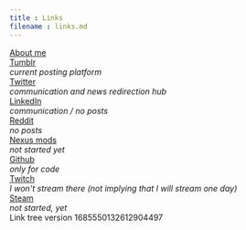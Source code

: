 ```yaml
---
title : Links
filename : links.md
---
```

<div id="links">

<span id="about_me_link">
	<a href="https://jeremyvlegros.github.io/website/about_me.html">
	 About me
    </a>
</span>

<div class="line">
	<a href="https://jeremyvlegros.tumblr.com/">
	 <div id="Tumblr">
	   Tumblr
	   <!-- <img class="logo_tumblr" src="https://jeremyvlegros.github.io/website/assets/logo_tumblr.svg" alt="tumblr logo"/> -->
	 </div>
	</a>
	<div class="text_gray text_centered"><i>current posting platform</i></div>
 </div>

<div class="line">
	<a href="https://twitter.com/jeremyvlegros">
	 <div id="Twitter">
	 	Twitter
	   <!-- <img class="logo_twitter" src="https://jeremyvlegros.github.io/website/assets/logo_twitter_white.svg" alt="twitter logo"/> -->
	 </div>
	</a>
	<div class="text_gray text_centered"><i>communication and news redirection hub</i></div>
 </div>

<div class="line">
	<a href="https://fr.linkedin.com/in/jeremyvlegros?trk=people-guest_people_search-card">
	 <div id="LinkedIn">
	   LinkedIn
	   <!-- <img class="logo_linkedin" src="https://jeremyvlegros.github.io/website/assets/logo_linkedin.svg" alt="linkedin logo"/> -->
	 </div>
	</a>
	<div class="text_gray text_centered"><i>communication / no posts</i></div>
 </div>

<div class="line">
	<a href="https://www.reddit.com/user/jeremyvlegros">
	 <div id="Reddit">
	 	Reddit
	   <!-- <img class="logo_reddit" src="https://jeremyvlegros.github.io/website/assets/logo_reddit.svg" alt="reddit logo"/> -->
	 </div>
	</a>
	<div class="text_gray text_centered"><i>no posts</i></div>
 </div>

<div class="line">
	<a href="https://www.nexusmods.com/users/152566508">
	 <div id="Nexus">
	 	Nexus mods
	   <!-- <img class="logo_nexus_mods" src="https://jeremyvlegros.github.io/website/assets/logo_nexus_mods.png" alt="nexus mods logo"/> -->
	 </div>
	</a>
	<div class="text_gray text_centered"><i>not started yet</i></div>
 </div>

<div class="line">
	<a href="https://github.com/jeremyvlegros">
	 <div id="Github">
	 	Github
	   <!-- <img class="logo_github" src="https://jeremyvlegros.github.io/website/assets/logo_github.svg" alt="github logo"/> -->
	 </div>
	</a>
	<div class="text_gray text_centered"><i> only for code</i></div>
 </div>

<div class="line">
	<a href="https://www.twitch.tv/jeremyvlegros">
	 <div id="Twitch">
	 	Twitch
	   <!-- <img class="logo_twitch" src="https://jeremyvlegros.github.io/website/assets/logo_twitch.svg" alt="twitch logo"/> -->
	 </div>
	</a>
	<div class="text_gray text_centered"><i>I won't stream there (not implying that I will stream one day)</i></div>
 </div>

<div class="line">
	<a href="https://steamcommunity.com/id/jeremyvlegros">
	 <div id="Steam">
	 	Steam
	   <!-- <img class="logo_steam" src="https://jeremyvlegros.github.io/website/assets/logo_steam.svg" alt="steam logo"/> -->
	 </div>
	</a>
	<div class="text_gray text_centered">
		<i> not started, yet</i>
	</div>
</div>

<span id="version">
	Link tree version 1685550132612904497
</span>

</div>
